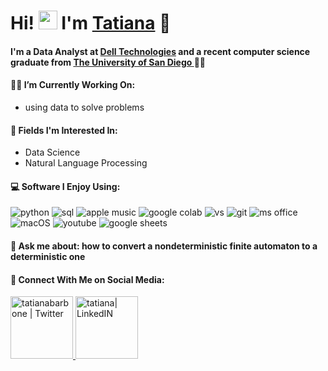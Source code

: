 # Hi! <a target="_blank" rel="noopener noreferrer" href="https://raw.githubusercontent.com/aemmadi/aemmadi/master/wave.gif"><img src="https://raw.githubusercontent.com/aemmadi/aemmadi/master/wave.gif" width="30px" style="max-width:100%;"></a> I'm <a href="https://tatianabarbone.github.io" rel="nofollow">Tatiana</a> 💙 


#### I'm a Data Analyst at <a href="https://delltechnologies.com">Dell Technologies</a> and a recent computer science graduate from <a href="https://www.sandiego.edu/engineering/">The University of San Diego </a> 👩‍🎓

#### 👩‍💻 I’m Currently Working On:
  - using data to solve problems
  
#### 🔭 Fields I'm Interested In: 
  - Data Science 
  - Natural Language Processing

#### 💻 Software I Enjoy Using:

<img src="https://img.shields.io/badge/Python-FFD43B?style=for-the-badge&logo=python&logoColor=darkgreen" alt="python"> <img src="https://img.shields.io/badge/MySQL-00000F?style=for-the-badge&logo=mysql&logoColor=white" alt="sql"> 
<img src="https://img.shields.io/badge/Apple_Music-FA243C?style=for-the-badge&logo=Apple-Music&logoColor=white" alt="apple music"> 
<img src="https://img.shields.io/badge/Colab-F9AB00?style=for-the-badge&logo=googlecolab&color=525252" alt="google colab"> 
<img src="https://img.shields.io/badge/Visual_Studio-5C2D91?style=for-the-badge&logo=visual%20studio&logoColor=white" alt="vs"> 
<img src="https://img.shields.io/badge/GitHub-100000?style=for-the-badge&logo=github&logoColor=white" alt="git">
<img src="https://img.shields.io/badge/Microsoft_Office-D83B01?style=for-the-badge&logo=microsoft-office&logoColor=white" alt="ms office">
<img src="https://img.shields.io/badge/mac%20os-000000?style=for-the-badge&logo=apple&logoColor=white" alt="macOS">
<img src="https://img.shields.io/badge/YouTube-FF0000?style=for-the-badge&logo=youtube&logoColor=white" alt="youtube">
<img src="https://img.shields.io/badge/Google%20Sheets-34A853?style=for-the-badge&logo=google-sheets&logoColor=white" alt="google sheets">



#### 💬 Ask me about: how to convert a nondeterministic finite automaton to a deterministic one

<!-- Socials -->
#### 📲 Connect With Me on Social Media:

<a href="https://twitter.com/tatianabarbone" rel="nofollow">
  <img alt="tatianabarbone | Twitter" width="100px" src="https://img.shields.io/badge/Twitter-1DA1F2?style=for-the-badge&logo=twitter&logoColor=white" style="max-width:100%;">
  
<a href="https://www.linkedin.com/in/tatianabarbone" rel="nofollow">
  <img alt="tatiana| LinkedIN" width="100px" src="https://img.shields.io/badge/LinkedIn-0077B5?style=for-the-badge&logo=linkedin&logoColor=white" style="max-width:100%;">
</a> 
